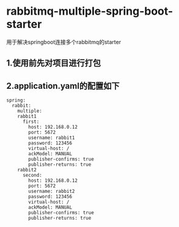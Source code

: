 # rabbitmq-multiple-spring-boot-starter
用于解决springboot连接多个rabbitmq的starter

## 1.使用前先对项目进行打包 

## 2.application.yaml的配置如下
```
spring:
  rabbit:
    multiple:
    rabbit1
      first:
        host: 192.168.0.12
        port: 5672
        username: rabbit1
        password: 123456
        virtual-host: /
        ackModel: MANUAL
        publisher-confirms: true
        publisher-returns: true
    rabbit2
      second:
        host: 192.168.0.12
        port: 5672
        username: rabbit2
        password: 123456
        virtual-host: /
        ackModel: MANUAL
        publisher-confirms: true
        publisher-returns: true
```        
        
        

